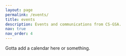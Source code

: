 ```yaml
---
layout: page
permalink: /events/
title: events
description: Events and communications from CS-GSA.
nav: true
nav_order: 4
---
```


Gotta add a calendar here or something.
